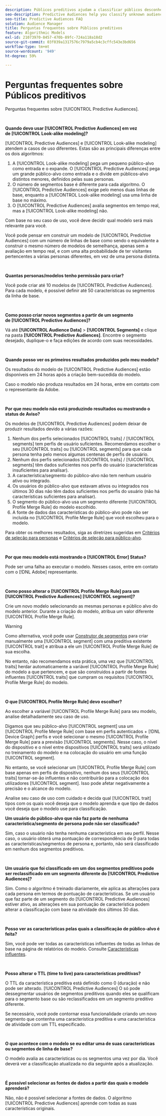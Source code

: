 ```yaml
---
description: Públicos preditivos ajudam a classificar públicos desconhecidos em personas distintas em tempo real, usando a ciência de dados.
seo-description: Predictive Audiences help you classify unknown audiences into distinct personas in real-time, using data science.
seo-title: Predictive Audiences FAQ
solution: Audience Manager
title: Perguntas frequentes sobre Públicos preditivos
feature: Algorithmic Models
exl-id: 21073970-8457-470b-89fc-724a118a18d2
source-git-commit: 03f039a1317576c7979a5cb4c3cffc543e3bd656
workflow-type: tm+mt
source-wordcount: '949'
ht-degree: 59%

---
```


# Perguntas frequentes sobre Públicos preditivos

Perguntas frequentes sobre [!UICONTROL Predictive Audiences].

 

**Quando devo usar [!UICONTROL Predictive Audiences] em vez de [!UICONTROL Look-alike modeling]?**

[!UICONTROL Predictive Audiences] e [!UICONTROL Look-alike modeling] atendem a casos de uso diferentes. Estas são as principais diferenças entre os dois algoritmos:

1. A [!UICONTROL Look-alike modeling] pega um pequeno público-alvo como entrada e o expande. O [!UICONTROL Predictive Audiences] pega um grande público-alvo como entrada e o divide em públicos-alvo distintos menores, definidos pelas suas personas.
1. O número de segmentos base é diferente para cada algoritmo. O [!UICONTROL Predictive Audiences] exige pelo menos duas linhas de base, enquanto a [!UICONTROL Look-alike modeling] usa uma linha de base no máximo.
1. O [!UICONTROL Predictive Audiences] avalia segmentos em tempo real, mas a [!UICONTROL Look-alike modeling] não.

Com base no seu caso de uso, você deve decidir qual modelo será mais relevante para você.

Você pode pensar em construir um modelo de [!UICONTROL Predictive Audiences] com um número de linhas de base como sendo o equivalente a construir o mesmo número de modelos de semelhança, apenas sem a avaliação em tempo real, e com uma alta probabilidade de ter visitantes pertencentes a várias personas diferentes, em vez de uma persona distinta.

 

**Quantas personas/modelos tenho permissão para criar?**

Você pode criar até 10 modelos de [!UICONTROL Predictive Audiences]. Para cada modelo, é possível definir até 50 características ou segmentos da linha de base.

 

**Como posso criar novos segmentos a partir de um segmento de [!UICONTROL Predictive Audiences]?**

Vá até **[!UICONTROL Audience Data]** > **[!UICONTROL Segments]** e clique na pasta **[!UICONTROL Predictive Audiences]**. Encontre o segmento desejado, duplique-o e faça edições de acordo com suas necessidades.

 

**Quando posso ver os primeiros resultados produzidos pelo meu modelo?**

Os resultados do modelo de [!UICONTROL Predictive Audiences] estão disponíveis em 24 horas após a criação bem-sucedida do modelo.

Caso o modelo não produza resultados em 24 horas, entre em contato com o representante da Adobe.

 

**Por que meu modelo não está produzindo resultados ou mostrando o status de Aviso?**

Os modelos de [!UICONTROL Predictive Audiences] podem deixar de produzir resultados devido a várias razões:

1. Nenhum dos perfis selecionados [!UICONTROL traits] / [!UICONTROL segments] tem perfis de usuário suficientes. Recomendamos escolher o seu [!UICONTROL traits] ou [!UICONTROL segments] para que cada persona tenha pelo menos algumas centenas de perfis de usuário.
1. Nenhum dos perfis selecionados [!UICONTROL traits] / [!UICONTROL segments] têm dados suficientes nos perfis do usuário (características insuficientes para analisar).
1. A característica/segmento do público-alvo não tem nenhum usuário ativo ou integrado.
1. Os usuários do público-alvo que estavam ativos ou integrados nos últimos 30 dias não têm dados suficientes nos perfis do usuário (não há características suficientes para analisar).
1. O segmento do público-alvo usa um segmento diferente [!UICONTROL Profile Merge Rule] do modelo escolhido.
1. A fonte de dados das características do público-alvo pode não ser incluída no [!UICONTROL Profile Merge Rule] que você escolheu para o modelo.

Para obter os melhores resultados, siga as diretrizes sugeridas em [Critérios de seleção para personas](../features/algorithmic-models/predictive-audiences.md#selection-personas) e [Critérios de seleção para público-alvo](../features/algorithmic-models/predictive-audiences.md#selection-audience).

 

**Por que meu modelo está mostrando o [!UICONTROL Error] Status?**

Pode ser uma falha ao executar o modelo. Nesses casos, entre em contato com o [!DNL Adobe] representante.

 

**Como posso alterar o [!UICONTROL Profile Merge Rule] para um [!UICONTROL Predictive Audiences] [!UICONTROL segment]?**

Crie um novo modelo selecionando as mesmas personas e público alvo do modelo anterior. Durante a criação do modelo, atribua um valor diferente [!UICONTROL Profile Merge Rule].

>[!WARNING]
> Como alternativa, você pode usar [Construtor de segmentos](../features/segments/segment-builder.md) para criar manualmente uma [!UICONTROL segment] com uma preditiva existente [!UICONTROL trait] e atribua a ele um [!UICONTROL Profile Merge Rule] de sua escolha.
> 
> No entanto, não recomendamos esta prática, uma vez que [!UICONTROL traits] herdar automaticamente a variável [!UICONTROL Profile Merge Rule] do modelo a que pertencem, e que são construídos a partir de fontes influentes [!UICONTROL traits] que cumpram os requisitos [!UICONTROL Profile Merge Rule] do modelo.

 

**O que [!UICONTROL Profile Merge Rule] devo escolher?**

Ao escolher a variável [!UICONTROL Profile Merge Rule] para seu modelo, analise detalhadamente seu caso de uso.

Digamos que seu público-alvo [!UICONTROL segment] usa um [!UICONTROL Profile Merge Rule] com base em perfis autenticados + [!DNL Device Graph] perfis e você selecionar o mesmo [!UICONTROL Profile Merge Rule] para a previsão [!UICONTROL segments]. Nesse caso, o nível do dispositivo e o nível entre dispositivos [!UICONTROL traits] será utilizado no treinamento do modelo e na colocação do usuário em uma função [!UICONTROL segment].

No entanto, se você selecionar um [!UICONTROL Profile Merge Rule] com base apenas em perfis de dispositivo, nenhum dos seus [!UICONTROL traits] tornar-se-ão influentes e não contribuirão para a colocação dos utilizadores [!UICONTROL segment]. Isso pode afetar negativamente a precisão e o alcance do modelo.

Analise seu caso de uso com cuidado e decida qual [!UICONTROL trait] tipos com os quais você deseja que o modelo aprenda e que tipo de dados você deseja que o modelo use para classificação.

**Um usuário do público-alvo que não faz parte de nenhuma característica/segmento de persona pode não ser classificado?**

Sim, caso o usuário não tenha nenhuma característica em seu perfil. Nesse caso, o usuário obterá uma pontuação de correspondência de 0 para todas as características/segmentos de persona e, portanto, não será classificado em nenhum dos segmentos preditivos.

 

**Um usuário que foi classificado em um dos segmentos preditivos pode ser reclassificado em um segmento diferente do [!UICONTROL Predictive Audiences]?**

Sim. Como o algoritmo é treinado diariamente, ele aplica as alterações para cada persona em termos de pontuação de características. Se um usuário que faz parte de um segmento do [!UICONTROL Predictive Audiences] estiver ativo, as alterações em sua pontuação de característica podem alterar a classificação com base na atividade dos últimos 30 dias.

 

**Posso ver as características pelas quais a classificação de público-alvo é feita?**

Sim, você pode ver todas as características influentes de todas as linhas de base na página de relatórios do modelo. Consulte [Características influentes](../features/algorithmic-models/predictive-audiences-reporting.md#influential-traits).

 

**Posso alterar o TTL (time to live) para características preditivas?**

O TTL da característica preditiva está definido como 0 (duração) e não pode ser alterado. [!UICONTROL Predictive Audiences] O só pode dessegmentar usuários de segmentos preditivos quando eles se qualificam para o segmento base ou são reclassificados em um segmento preditivo diferente.

Se necessário, você pode contornar essa funcionalidade criando um novo segmento que contenha uma característica preditiva e uma característica de atividade com um TTL especificado.

 


**O que acontece com o modelo se eu editar uma de suas características ou segmentos de linha de base?**

O modelo avalia as características ou os segmentos uma vez por dia. Você deverá ver a classificação atualizada no dia seguinte após a atualização.

 

**É possível selecionar as fontes de dados a partir das quais o modelo aprenderá?**

Não, não é possível selecionar a fontes de dados. O algoritmo [!UICONTROL Predictive Audiences] aprende com todas as suas características originais.
